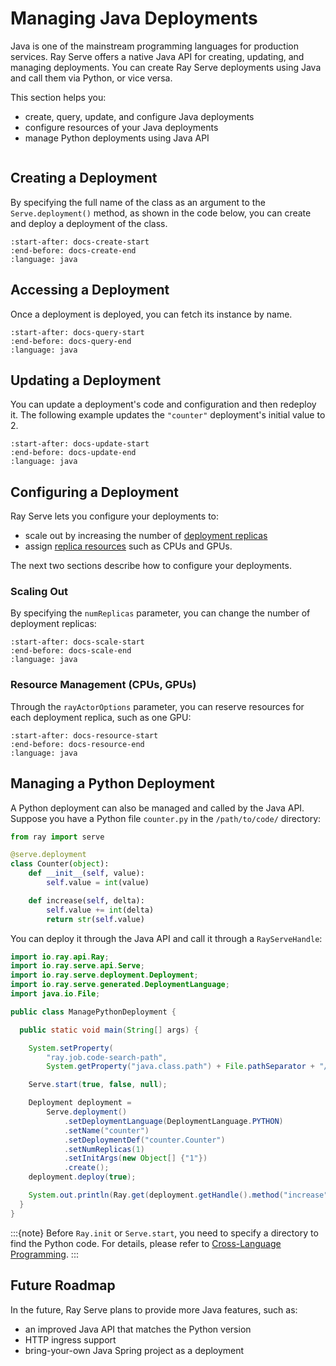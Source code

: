 # Managing Java Deployments

Java is one of the mainstream programming languages for production services. Ray Serve offers a native Java API for creating, updating, and managing deployments. You can create Ray Serve deployments using Java and call them via Python, or vice versa.

This section helps you:

- create, query, update, and configure Java deployments
- configure resources of your Java deployments
- manage Python deployments using Java API

```{contents}
```

## Creating a Deployment

By specifying the full name of the class as an argument to the `Serve.deployment()` method, as shown in the code below, you can create and deploy a deployment of the class.

```{literalinclude} ../../../java/serve/src/test/java/io/ray/serve/docdemo/ManageDeployment.java
:start-after: docs-create-start
:end-before: docs-create-end
:language: java
```

## Accessing a Deployment

Once a deployment is deployed, you can fetch its instance by name.

```{literalinclude} ../../../java/serve/src/test/java/io/ray/serve/docdemo/ManageDeployment.java
:start-after: docs-query-start
:end-before: docs-query-end
:language: java
```

## Updating a Deployment

You can update a deployment's code and configuration and then redeploy it. The following example updates the `"counter"` deployment's initial value to 2.

```{literalinclude} ../../../java/serve/src/test/java/io/ray/serve/docdemo/ManageDeployment.java
:start-after: docs-update-start
:end-before: docs-update-end
:language: java
```

## Configuring a Deployment

Ray Serve lets you configure your deployments to:

- scale out by increasing the number of [deployment replicas](serve-architecture-high-level-view)
- assign [replica resources](serve-cpus-gpus) such as CPUs and GPUs.

The next two sections describe how to configure your deployments.

### Scaling Out

By specifying the `numReplicas` parameter, you can change the number of deployment replicas:

```{literalinclude} ../../../java/serve/src/test/java/io/ray/serve/docdemo/ManageDeployment.java
:start-after: docs-scale-start
:end-before: docs-scale-end
:language: java
```

### Resource Management (CPUs, GPUs)

Through the `rayActorOptions` parameter, you can reserve resources for each deployment replica, such as one GPU:

```{literalinclude} ../../../java/serve/src/test/java/io/ray/serve/docdemo/ManageDeployment.java
:start-after: docs-resource-start
:end-before: docs-resource-end
:language: java
```

## Managing a Python Deployment

A Python deployment can also be managed and called by the Java API. Suppose you have a Python file `counter.py` in the `/path/to/code/` directory:

```python
from ray import serve

@serve.deployment
class Counter(object):
    def __init__(self, value):
        self.value = int(value)

    def increase(self, delta):
        self.value += int(delta)
        return str(self.value)

```

You can deploy it through the Java API and call it through a `RayServeHandle`:

```java
import io.ray.api.Ray;
import io.ray.serve.api.Serve;
import io.ray.serve.deployment.Deployment;
import io.ray.serve.generated.DeploymentLanguage;
import java.io.File;

public class ManagePythonDeployment {

  public static void main(String[] args) {

    System.setProperty(
        "ray.job.code-search-path",
        System.getProperty("java.class.path") + File.pathSeparator + "/path/to/code/");

    Serve.start(true, false, null);

    Deployment deployment =
        Serve.deployment()
            .setDeploymentLanguage(DeploymentLanguage.PYTHON)
            .setName("counter")
            .setDeploymentDef("counter.Counter")
            .setNumReplicas(1)
            .setInitArgs(new Object[] {"1"})
            .create();
    deployment.deploy(true);

    System.out.println(Ray.get(deployment.getHandle().method("increase").remote("2")));
  }
}

```

:::{note}
Before `Ray.init` or `Serve.start`, you need to specify a directory to find the Python code. For details, please refer to [Cross-Language Programming](cross_language).
:::

## Future Roadmap

In the future, Ray Serve plans to provide more Java features, such as:
- an improved Java API that matches the Python version
- HTTP ingress support
- bring-your-own Java Spring project as a deployment
